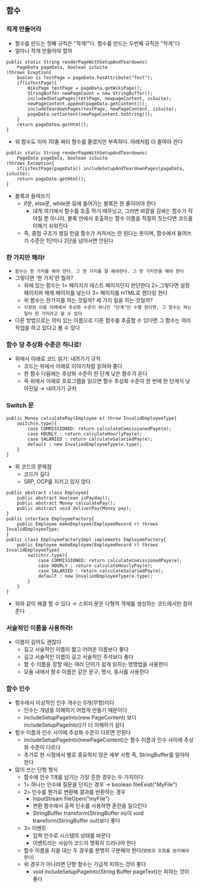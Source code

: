 ## 함수

### 작게 만들어라

- 함수를 만드는 첫째 규칙은 "작게!"다. 함수를 만드는 두번째 규칙은 "작게"다
- 얼마나 작게 만들어야 할까

```
public static String renderPageWithSetupAndTeardowns(
    PageData pageData, boolean isSuite
)throws Eception{
    boolen is TestPage = pageDate.hasAttribute("Test");
    if(isTestPage){
        WikiPage testPage = pageData.getWikiPage();
        StringBuffer newPageCount = new StringBuffer();
        includedSetupPages(testPage, newpageContent, isSuite);
        newPageContent.append(pageData.getContent());
        includeTeardownPages(testPage, newPageContent, isSuite);
        pageData.setContent(newPageContent.toString());
    }
    return pageDatea.getHtml();
} 
```

- 위 함수도 이미 70줄 짜리 함수를 줄였지만 부족하다. 아래처럼 더 줄여야 한다

```
public static String renderPageWithSetupAndTeardowns(
    PageData pageData, boolean isSuite
)throws Exception{
    if(isTestPage(pageData)) includeSetupAndTeardownPages(pageData, isSuite);
    return pageDate.getHtml();
}
```

- 블록과 들여쓰기
    - if문, else문, while문 등에 들어가는 블록은 한 줄이어야 한다
        - 대게 여기에서 함수를 호출 하기 때무닝고, 그러변 바깥을 감싸는 함수가 작아질 뿐 아니라, 블록 안에서 호출하는 함수 이름을 적절히 짓는다면 코드를 이해기 쉬워진다
    - 즉, 중첩 구조가 생길 만큼 함수가 커져서는 안 된다는 뜻이며, 함수에서 들여쓰기 수준은 1단이나 2단을 넘어서면 안된다

### 한 가지만 해라!

- `함수는 한 가지를 해야 한다. 그 한 가지를 잘 해야한다. 그 한 가지만을 해야 한다`
- 그렇다면 '한 가지'란 뭘까?
    - 위에 있는 함수는 1> 페이지가 테스트 페이지인지 판단한다 2> 그렇다면 설정 페이지와 해제 페이지를 넣는다 3> 페이지를 HTML로 렌더링 한다
    - 위 함수는 한가지를 하는 것일까? 세 가지 일을 하는 것일까?
    - `지정된 이름 아래에서 추상화 수준이 하나인 "단계"만 수행 한다면, 그 함수는 하는일이 한 가지라고 할 수 있다`
- 다른 방법으로는 의미 있는 이름으로 다른 함수를 추출할 수 있다면 그 함수는 여러 작업을 하고 있다고 볼 수 있다

### 함수 당 추상화 수준은 하나로!

- 위에서 아래로 코드 읽기: 내려가기 규칙
    - 코드는 위에서 아래로 이야기처럼 읽혀야 좋다
    - 한 함수 다음에는 추상화 수준이 한 단계 낮은 함수가 온다
    - 즉 위에서 아래로 프로그램을 읽으면 함수 추상화 수준이 한 번에 한 단게식 낮아진달 &rarr; 내려가기 규치

### Switch 문

```
public Money calculatePay(Employee e) throw InvalidEmployeeType{
    switch(e.type){
        case COMMISSIONED: return calculateComissionedPaye(e);
        case HOURLY : return calculateHourlyPay(e);
        case SALARIED : return calculateSalariedPay(e);
        default : new InvaliedEmployeeType(e.type);
    }
}
```

- 위 코드의 문제점
    - 코드가 길다
    - SRP, OCP를 지키고 있지 않다

```
public abstract class Employee{
    public abstract boolean isPayday();
    public abstract Money calculatePay();
    public abstract void deliverPay(Money pay);
}
public interface EmployeeFactory{
    public Employee makeEmployee(EmployeeRecord r) throws InvalidEmployeeType;
}
public class EmployeeFactoryImpl implements EmployeeFactory{
    public Employee makeEmployee(EmployeeRecord r) throws InvalidEmployeeType{
        switch(r.type){
            case COMMISSIONED: return calculateComissionedPaye(e);
            case HOURLY : return calculateHourlyPay(e);
            case SALARIED : return calculateSalariedPay(e);
            default : new InvaliedEmployeeType(e.type);
        }
    }
}
```

- 위와 같이 해결 할 수 있다 &rarr; 스위치 문은 다형적 객체를 생성하는 코드에서만 참아준다

### 서술적인 이름을 사용하라!

- 이름이 길어도 괜찮다
    - 길고 서술적인 이름이 짧고 어려운 이름보다 좋다
    - 길고 서술적인 이름이 길고 서술적인 주석보다 좋다
    - 함 수 이름을 정할 때는 여러 단어가 쉽게 읽히는 명명법을 사용한다
    - 모듈 내에서 함수 이름은 같은 문구, 명사, 동사를 사용한다

### 함수 인수

- 함수에서 이상적인 인수 개수는 0개(무항)이다
    - 인수는 개념을 이해하기 어렵게 만들기 때문이다
    - includeSetupPageInto(new PageContent) 보다 includeSetupPageInto()가 더 이해하기 쉽다
- 함수 이름과 인수 사이에 추상화 수준이 다르면 안된다
    - includeSetupPageInto(newPageContent)는 함수 이름과 인수 사이에 추상화 수준이 다르다
    - 추가로 현 시점에서 별로 중요하지 않은 세부 사항 즉, StringBuffer를 알아야 한다
- 많이 쓰는 단항 형식
    - 함수에 인수 1개를 넘기는 가장 흔한 경우는 두 가지이다
    - 1> 하나는 인수에 질문을 던지는 경우 &rarr; boolean fileExist("MyFile")
    - 2> 인수를 뭔가로 변환해 결과를 반환하는 경우
        - InputStream fileOpen("myFile")
        - 변환 함수에서 출력 인수를 사용하면 혼란을 일으킨다
        - StringBuffer transform(StringBuffer in)이 void transform(StringBuffer out)보다 좋다
    - 3> 이벤트
        - 입력 인수로 시스템의 상태를 바꾼다
        - 이벤트라는 사실이 코드이 명확히 드러나야 한다
    - 함수 이름을 지을 대는 두 경우를 분명히 구분해야 한다(`명령과 조회를 분리해야 한다`)
    - 위 경우가 아니라면 단항 함수는 가급적 피하는 것이 좋다
        - void includeSetupPageInto(String Buffer pageText)는 피하는 것이 좋다
    